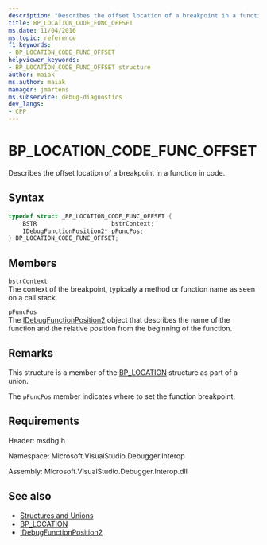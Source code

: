 ```yaml
---
description: "Describes the offset location of a breakpoint in a function in code."
title: BP_LOCATION_CODE_FUNC_OFFSET
ms.date: 11/04/2016
ms.topic: reference
f1_keywords:
- BP_LOCATION_CODE_FUNC_OFFSET
helpviewer_keywords:
- BP_LOCATION_CODE_FUNC_OFFSET structure
author: maiak
ms.author: maiak
manager: jmartens
ms.subservice: debug-diagnostics
dev_langs:
- CPP
---
```

# BP_LOCATION_CODE_FUNC_OFFSET

Describes the offset location of a breakpoint in a function in code.

## Syntax

```cpp
typedef struct _BP_LOCATION_CODE_FUNC_OFFSET {
    BSTR                     bstrContext;
    IDebugFunctionPosition2* pFuncPos;
} BP_LOCATION_CODE_FUNC_OFFSET;
```

## Members
`bstrContext`\
The context of the breakpoint, typically a method or function name as seen on a call stack.

`pFuncPos`\
The [IDebugFunctionPosition2](../../../extensibility/debugger/reference/idebugfunctionposition2.md) object that describes the name of the function and the relative position from the beginning of the function.

## Remarks
This structure is a member of the [BP_LOCATION](../../../extensibility/debugger/reference/bp-location.md) structure as part of a union.

The `pFuncPos` member indicates where to set the function breakpoint.

## Requirements
Header: msdbg.h

Namespace: Microsoft.VisualStudio.Debugger.Interop

Assembly: Microsoft.VisualStudio.Debugger.Interop.dll

## See also
- [Structures and Unions](../../../extensibility/debugger/reference/structures-and-unions.md)
- [BP_LOCATION](../../../extensibility/debugger/reference/bp-location.md)
- [IDebugFunctionPosition2](../../../extensibility/debugger/reference/idebugfunctionposition2.md)
